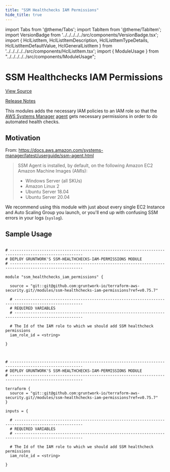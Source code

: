 ```yaml
---
title: "SSM Healthchecks IAM Permissions"
hide_title: true
---
```


import Tabs from '@theme/Tabs';
import TabItem from '@theme/TabItem';
import VersionBadge from '../../../../../src/components/VersionBadge.tsx';
import { HclListItem, HclListItemDescription, HclListItemTypeDetails, HclListItemDefaultValue, HclGeneralListItem } from '../../../../../src/components/HclListItem.tsx';
import { ModuleUsage } from "../../../../../src/components/ModuleUsage";

<VersionBadge repoTitle="Security Modules" version="0.75.7" lastModifiedVersion="0.72.1"/>

# SSM Healthchecks IAM Permissions

<a href="https://github.com/gruntwork-io/terraform-aws-security/tree/v0.75.7/modules/ssm-healthchecks-iam-permissions" className="link-button" title="View the source code for this module in GitHub.">View Source</a>

<a href="https://github.com/gruntwork-io/terraform-aws-security/releases/tag/v0.72.1" className="link-button" title="Release notes for only versions which impacted this module.">Release Notes</a>

This modules adds the necessary IAM policies to an IAM role so that the [AWS Systems Manager](https://docs.aws.amazon.com/systems-manager/latest/userguide/what-is-systems-manager.html) [agent](https://docs.aws.amazon.com/systems-manager/latest/userguide/ssm-agent.html) gets necessary permissions in order to do automated health checks.

## Motivation

From: https://docs.aws.amazon.com/systems-manager/latest/userguide/ssm-agent.html

> SSM Agent is installed, by default, on the following Amazon EC2 Amazon Machine Images (AMIs):
>
> *   Windows Server (all SKUs)
> *   Amazon Linux 2
> *   Ubuntu Server 18.04
> *   Ubuntu Server 20.04

We recommend using this module with just about every single EC2 Instance and Auto Scaling Group you launch, or you'll end up with confusing SSM errors in your logs (`syslog`).

## Sample Usage

<Tabs>
<TabItem value="terraform" label="Terraform" default>

```hcl title="main.tf"

# ------------------------------------------------------------------------------------------------------
# DEPLOY GRUNTWORK'S SSM-HEALTHCHECKS-IAM-PERMISSIONS MODULE
# ------------------------------------------------------------------------------------------------------

module "ssm_healthchecks_iam_permissions" {

  source = "git::git@github.com:gruntwork-io/terraform-aws-security.git//modules/ssm-healthchecks-iam-permissions?ref=v0.75.7"

  # ----------------------------------------------------------------------------------------------------
  # REQUIRED VARIABLES
  # ----------------------------------------------------------------------------------------------------

  # The Id of the IAM role to which we should add SSM healthcheck permissions
  iam_role_id = <string>

}


```

</TabItem>
<TabItem value="terragrunt" label="Terragrunt" default>

```hcl title="terragrunt.hcl"

# ------------------------------------------------------------------------------------------------------
# DEPLOY GRUNTWORK'S SSM-HEALTHCHECKS-IAM-PERMISSIONS MODULE
# ------------------------------------------------------------------------------------------------------

terraform {
  source = "git::git@github.com:gruntwork-io/terraform-aws-security.git//modules/ssm-healthchecks-iam-permissions?ref=v0.75.7"
}

inputs = {

  # ----------------------------------------------------------------------------------------------------
  # REQUIRED VARIABLES
  # ----------------------------------------------------------------------------------------------------

  # The Id of the IAM role to which we should add SSM healthcheck permissions
  iam_role_id = <string>

}


```

</TabItem>
</Tabs>

<!-- ##DOCS-SOURCER-START
{
  "originalSources": [
    "https://github.com/gruntwork-io/terraform-aws-security/tree/v0.75.7/modules/ssm-healthchecks-iam-permissions/readme.md",
    "https://github.com/gruntwork-io/terraform-aws-security/tree/v0.75.7/modules/ssm-healthchecks-iam-permissions/variables.tf",
    "https://github.com/gruntwork-io/terraform-aws-security/tree/v0.75.7/modules/ssm-healthchecks-iam-permissions/outputs.tf"
  ],
  "sourcePlugin": "module-catalog-api",
  "hash": "571d365d082031504234f20fa1ab0a23"
}
##DOCS-SOURCER-END -->
